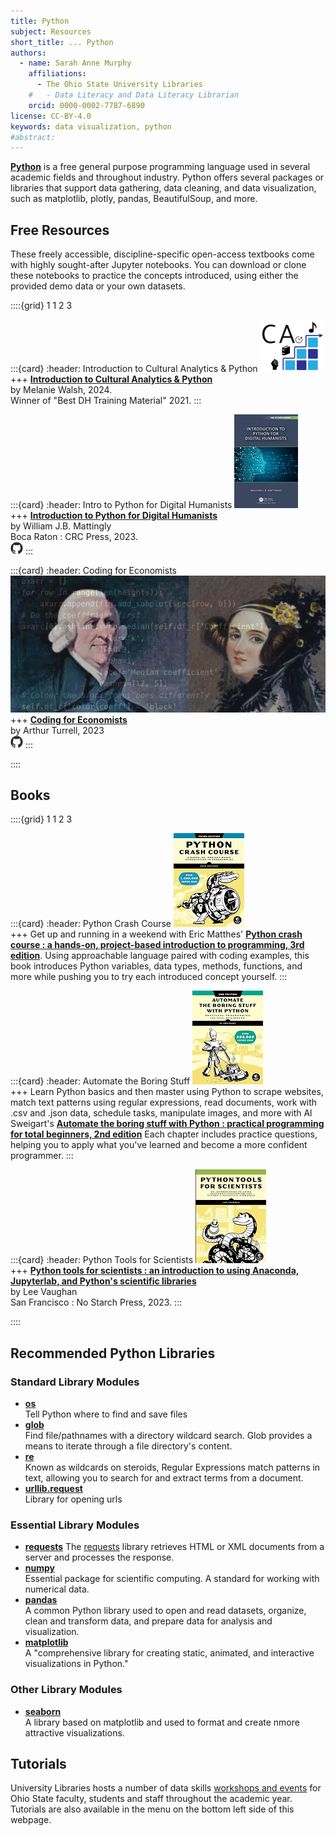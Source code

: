 ```yaml
---
title: Python
subject: Resources
short_title: ... Python
authors:
  - name: Sarah Anne Murphy
    affiliations:
      - The Ohio State University Libraries
    #   - Data Literacy and Data Literacy Librarian
    orcid: 0000-0002-7787-6890
license: CC-BY-4.0
keywords: data visualization, python
#abstract: 
---
```


__[Python](https://www.python.org/)__ is a free general purpose programming language used in several academic fields and throughout industry. Python offers several packages or libraries that support data gathering, data cleaning, and data visualization, such as matplotlib, plotly, pandas, BeautifulSoup, and more. 
<!-- 
## Examples

__[The Python Graph Gallery](https://python-graph-gallery.com/)__  
__[Seaborn Gallery](https://seaborn.pydata.org/examples/index.html)__ -->

## Free Resources

These freely accessible, discipline-specific open-access textbooks come with highly sought-after Jupyter notebooks. You can download or clone these notebooks to practice the concepts introduced, using either the provided demo data or your own datasets.


::::{grid} 1 1 2 3

:::{card}
:header: Introduction to Cultural Analytics & Python
![Cultural Analytics and Python logo](images/intro_ca_logo.png "Decorative book cover")
+++
__[Introduction to Cultural Analytics & Python](https://melaniewalsh.github.io/Intro-Cultural-Analytics/welcome.html)__   
by Melanie Walsh, 2024.   
Winner of "Best DH Training Material" 2021. 
:::

:::{card}
:header: Intro to Python for Digital Humanists
![](images/python_humanists.png "Decorative book cover")  
+++
__[Introduction to Python for Digital Humanists](https://github.com/wjbmattingly/python_for_dh)__  
by William J.B. Mattingly   
Boca Raton : CRC Press, 2023.  
[![](images/github-mark.png)](https://github.com/wjbmattingly/python_for_dh "github logo") 
:::

:::{card}
:header: Coding for Economists
![](images/smith_lovelace.png "Decorative book cover")  
+++
__[Coding for Economists](https://aeturrell.github.io/coding-for-economists/intro.html#)__  
by Arthur Turrell, 2023   
[![github logo](images/github-mark.png)](https://github.com/aeturrell/coding-for-economists) 
:::

::::


## Books

::::{grid} 1 1 2 3

:::{card}
:header: Python Crash Course
![](images/cover_pythoncrashcourse.png "Decorative book cover")  
+++
Get up and running in a weekend with Eric Matthes' __[Python crash course : a hands-on, project-based introduction to programming, 3rd edition](https://library-ohio-state-edu.proxy.lib.ohio-state.edu/record=b10717418~S7)__. Using approachable language paired with coding examples, this book introduces Python variables, data types, methods, functions, and more while pushing you to try each introduced concept yourself. 
:::

:::{card}
:header: Automate the Boring Stuff
![](images/cover_automateboringstuff.png "Decorative book cover")  
+++
Learn Python basics and then master using Python to scrape websites, match text patterns using regular expressions, read documents, work with .csv and .json data, schedule tasks, manipulate images, and more with Al Sweigart's __[Automate the boring stuff with Python : practical programming for total beginners, 2nd edition](https://library.ohio-state.edu.proxy.lib.ohio-state.edu/record=b9501689~S7)__  Each chapter includes practice questions, helping you to apply what you've learned and become a more confident programmer.
:::

:::{card}
:header: Python Tools for Scientists
![](images/cover_pythontoolsscientists.png "Decorative book cover")  
+++
__[Python tools for scientists : an introduction to using Anaconda, Jupyterlab, and Python's scientific libraries](https://library.ohio-state.edu/record=b10328916~S7)__  
by Lee Vaughan  
San Francisco : No Starch Press, 2023.
:::

::::

## Recommended Python Libraries
### Standard Library Modules
- __[os](https://docs.python.org/3/library/os.html#module-os)__  
 Tell Python where to find and save files
- __[glob](https://docs.python.org/3/library/glob.html#module-glob)__  
Find file/pathnames with a directory wildcard search. Glob provides a means to iterate through a file directory's content.
- __[re](https://docs.python.org/3/library/re.html#module-re)__  
Known as wildcards on steroids, Regular Expressions match patterns in text, allowing you to search for and extract terms from a document. 
- __[urllib.request](https://docs.python.org/3/library/urllib.request.html)__    
Library for opening urls

### Essential Library Modules
- __[requests](https://requests.readthedocs.io/en/latest/)__
The [requests](https://requests.readthedocs.io/en/latest/) library retrieves HTML or XML documents from a server and processes the response. 
- __[numpy](https://numpy.org/)__  
Essential package for scientific computing. A standard for working with numerical data.
- __[pandas](https://pandas.pydata.org/)__  
A common Python library used to open and read datasets, organize, clean and transform data, and prepare data for analysis and visualization.
- __[matplotlib](https://matplotlib.org/)__  
A "comprehensive library for creating static, animated, and interactive visualizations in Python."

### Other Library Modules

- __[seaborn](https://seaborn.pydata.org/)__  
A library based on matplotlib and used to format and create nmore attractive visualizations. 

## Tutorials
University Libraries hosts a number of data skills [workshops and events](https://library.osu.edu/events?tid=921) for Ohio State faculty, students and staff throughout the academic year. Tutorials are also available in the menu on the bottom left side of this webpage.